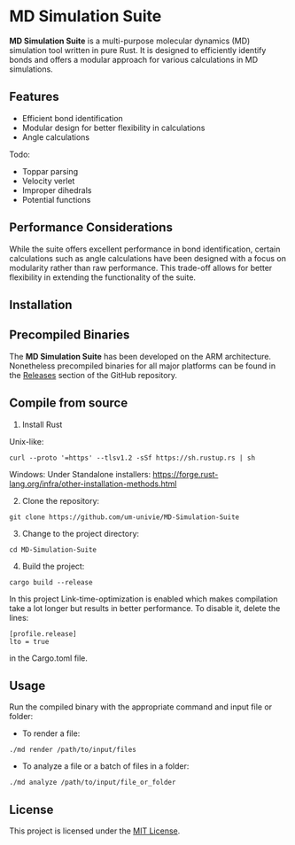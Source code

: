 # MD Simulation Suite

**MD Simulation Suite** is a multi-purpose molecular dynamics (MD) simulation tool written in pure Rust. It is designed to efficiently identify bonds and offers a modular approach for various calculations in MD simulations.

## Features

- Efficient bond identification
- Modular design for better flexibility in calculations
- Angle calculations

Todo:
- Toppar parsing
- Velocity verlet
- Improper dihedrals 
- Potential functions

## Performance Considerations

While the suite offers excellent performance in bond identification, certain calculations such as angle calculations have been designed with a focus on modularity rather than raw performance. This trade-off allows for better flexibility in extending the functionality of the suite.

## Installation

## Precompiled Binaries

The **MD Simulation Suite** has been developed on the ARM architecture. Nonetheless precompiled binaries for all major platforms can be found in the [Releases](https://github.com/your_username/md_simulation_suite/releases) section of the GitHub repository.

## Compile from source

1. Install Rust

Unix-like:
```
curl --proto '=https' --tlsv1.2 -sSf https://sh.rustup.rs | sh
```
Windows:
Under Standalone installers: https://forge.rust-lang.org/infra/other-installation-methods.html

2. Clone the repository:

```
git clone https://github.com/um-univie/MD-Simulation-Suite
```

3. Change to the project directory:

```
cd MD-Simulation-Suite
```

4. Build the project:

```
cargo build --release
```
In this project Link-time-optimization is enabled which makes compilation take a lot longer but results in better performance. To disable it, delete the lines:
```
[profile.release]
lto = true
```
in the Cargo.toml file.

## Usage

Run the compiled binary with the appropriate command and input file or folder:

- To render a file:
```
./md render /path/to/input/files
```

- To analyze a file or a batch of files in a folder:
```
./md analyze /path/to/input/file_or_folder
```
## License

This project is licensed under the [MIT License](LICENSE).


